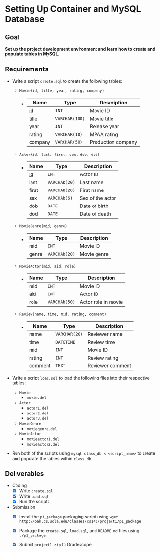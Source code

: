 # Setting Up Container and MySQL Database

## Goal

**Set up the project development environment and learn how to create and populate tables in MySQL.**

## Requirements

- Write a script `create.sql` to create the following tables:

  - `Movie(id, title, year, rating, company)`

    - | Name      | Type           | Description        |
      | --------- | -------------- | ------------------ |
      | <u>id</u> | `INT`          | Movie ID           |
      | title     | `VARCHAR(100)` | Movie title        |
      | year      | `INT`          | Release year       |
      | rating    | `VARCHAR(10)`  | MPAA rating        |
      | company   | `VARCHAR(50)`  | Production company |

  - `Actor(id, last, first, sex, dob, dod)`

    - | Name      | Type          | Description      |
      | --------- | ------------- | ---------------- |
      | <u>id</u> | `INT`         | Actor ID         |
      | last      | `VARCHAR(20)` | Last name        |
      | first     | `VARCHAR(20)` | First name       |
      | sex       | `VARCHAR(6)`  | Sex of the actor |
      | dob       | `DATE`        | Date of birth    |
      | dod       | `DATE`        | Date of death    |

  - `MovieGenre(mid, genre)`

    - | Name  | Type          | Description |
      | ----- | ------------- | ----------- |
      | mid   | `INT`         | Movie ID    |
      | genre | `VARCHAR(20)` | Movie genre |

  - `MovieActor(mid, aid, role)`

    - | Name | Type          | Description         |
      | ---- | ------------- | ------------------- |
      | mid  | `INT`         | Movie ID            |
      | aid  | `INT`         | Actor ID            |
      | role | `VARCHAR(50)` | Actor role in movie |

  - `Review(name, time, mid, rating, comment)`

    - | Name    | Type          | Description      |
      | ------- | ------------- | ---------------- |
      | name    | `VARCHAR(20)` | Reviewer name    |
      | time    | `DATETIME`    | Review time      |
      | mid     | `INT`         | Movie ID         |
      | rating  | `INT`         | Review rating    |
      | comment | `TEXT`        | Reviewer comment |

- Write a script `load.sql` to load the following files into their respective tables:
  - `Movie`
    - `movie.del`
  - `Actor`
    - `actor1.del`
    - `actor2.del`
    - `actor3.del`
  - `MovieGenre`
    - `moviegenre.del`
  - `MovieActor`
    - `movieactor1.del`
    - `movieactor2.del`
- Run both of the scripts using `mysql class_db < <script_name>` to create and populate the tables within `class_db`

## Deliverables

- Coding
  - [x] Write `create.sql`
  - [x] Write `load.sql`
  - [x] Run the scripts
- Submission
  - [x] Install the `p1_package` packaging script using `wget http://oak.cs.ucla.edu/classes/cs143/project1/p1_package`
  - [x] Package the `create.sql`, `load.sql`, and `README.md` files using `./p1_package`
  - [x] Submit `project1.zip` to Gradescope

